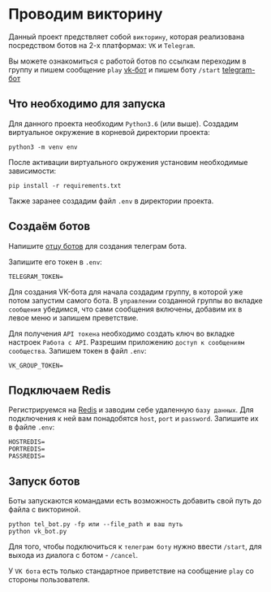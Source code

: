 # Проводим викторину
Данный проект предствляет собой `викторину`, которая реализована посредством ботов на 2-х платформах: `VK` и `Telegram`.

Вы можете ознакомиться с работой ботов по ссылкам переходим в группу и пишем сообщение `play` [vk-бот](https://vk.com/public217042661) и пишем боту `/start` [telegram-бот](https://t.me/TTTimohaBot)

## Что необходимо для запуска
Для данного проекта необходим `Python3.6` (или выше).
Создадим виртуальное окружение в корневой директории проекта:
```
python3 -m venv env
```
После активации виртуального окружения установим необходимые зависимости:
```
pip install -r requirements.txt
```
Также заранее создадим файл `.env` в директории проекта.

## Создаём ботов
Напишите [отцу ботов](https://telegram.me/BotFather) для создания телеграм бота.

Запишите его токен в `.env`:
```
TELEGRAM_TOKEN=
```
Для создания VK-бота для начала создадим группу, в которой уже потом запустим самого бота. В `управлении` созданной группы во вкладке `сообщения` убедимся, что сами сообщения включены, добавим их в левое меню и запишем преветствие.

Для получения `API токена` необходимо создать ключ во вкладке настроек `Работа с API`. Разрешим приложению `доступ к сообщениям сообщества`. Запишем токен в файл `.env`:
```
VK_GROUP_TOKEN=
```
## Подключаем Redis
Регистрируемся на [Redis](https://redis.com/) и заводим себе удаленную `базу данных`. Для подключения к ней вам понадобятся `host`, `port` и `password`. Запишите их в файле `.env`:
```
HOSTREDIS=
PORTREDIS=
PASSREDIS=
```
## Запуск ботов
Боты запускаются командами есть возможность добавить свой путь до файла с викториной.
```
python tel_bot.py -fp или --file_path и ваш путь 
python vk_bot.py
```
Для того, чтобы подключиться к `телеграм боту` нужно ввести `/start`, для выхода из диалога с ботом - `/cancel`.

У `VK бота` есть только стандартное приветствие на сообщение `play` со стороны пользователя.
